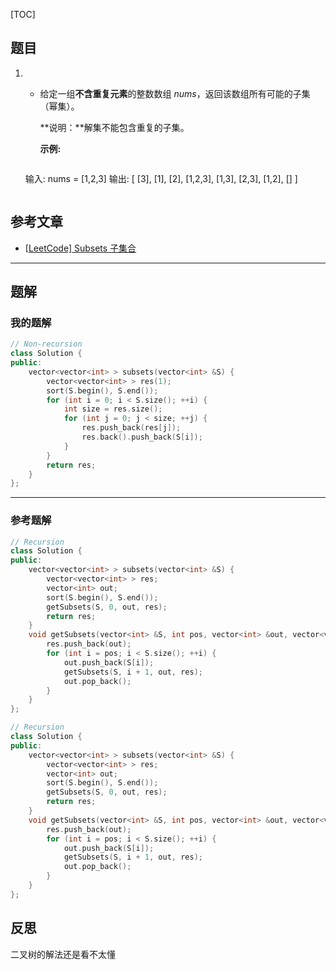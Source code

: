 [TOC]
## 题目
1. - 给定一组**不含重复元素**的整数数组 *nums*，返回该数组所有可能的子集（幂集）。

     **说明：**解集不能包含重复的子集。

     **示例:**

     ```
   输入: nums = [1,2,3]
     输出:
   [
       [3],
     [1],
       [2],
     [1,2,3],
       [1,3],
       [2,3],
       [1,2],
       []
     ]
     ```
     
## 参考文章


- [[LeetCode\] Subsets 子集合](https://www.cnblogs.com/grandyang/p/4309345.html)

***
## 题解

### 我的题解

```c++
// Non-recursion
class Solution {
public:
    vector<vector<int> > subsets(vector<int> &S) {
        vector<vector<int> > res(1);
        sort(S.begin(), S.end());
        for (int i = 0; i < S.size(); ++i) {
            int size = res.size();
            for (int j = 0; j < size; ++j) {
                res.push_back(res[j]);
                res.back().push_back(S[i]);
            }
        }
        return res;
    }
};
```

***
### 参考题解
```c++
// Recursion
class Solution {
public:
    vector<vector<int> > subsets(vector<int> &S) {
        vector<vector<int> > res;
        vector<int> out;
        sort(S.begin(), S.end());
        getSubsets(S, 0, out, res);
        return res;
    }
    void getSubsets(vector<int> &S, int pos, vector<int> &out, vector<vector<int> > &res) {
        res.push_back(out);
        for (int i = pos; i < S.size(); ++i) {
            out.push_back(S[i]);
            getSubsets(S, i + 1, out, res);
            out.pop_back();
        }
    }
};
```
```c++
// Recursion
class Solution {
public:
    vector<vector<int> > subsets(vector<int> &S) {
        vector<vector<int> > res;
        vector<int> out;
        sort(S.begin(), S.end());
        getSubsets(S, 0, out, res);
        return res;
    }
    void getSubsets(vector<int> &S, int pos, vector<int> &out, vector<vector<int> > &res) {
        res.push_back(out);
        for (int i = pos; i < S.size(); ++i) {
            out.push_back(S[i]);
            getSubsets(S, i + 1, out, res);
            out.pop_back();
        }
    }
};
```

## 反思

二叉树的解法还是看不太懂

